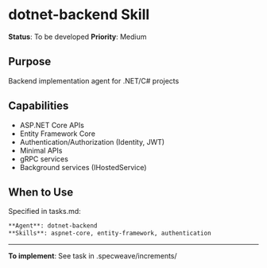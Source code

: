 # dotnet-backend Skill

**Status**: To be developed
**Priority**: Medium

## Purpose

Backend implementation agent for .NET/C# projects

## Capabilities

- ASP.NET Core APIs
- Entity Framework Core
- Authentication/Authorization (Identity, JWT)
- Minimal APIs
- gRPC services
- Background services (IHostedService)

## When to Use

Specified in tasks.md:
```markdown
**Agent**: dotnet-backend
**Skills**: aspnet-core, entity-framework, authentication
```

---

**To implement**: See task in .specweave/increments/

